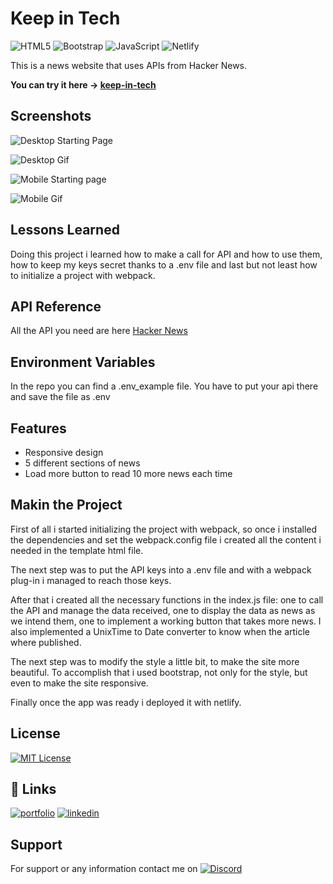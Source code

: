 # Keep in Tech

![HTML5](https://img.shields.io/badge/HTML5-E34F26?style=for-the-badge&logo=html5&logoColor=white)
![Bootstrap](https://img.shields.io/badge/Bootstrap-563D7C?style=for-the-badge&logo=bootstrap&logoColor=white)
![JavaScript](https://img.shields.io/badge/JavaScript-F7DF1E?style=for-the-badge&logo=javascript&logoColor=black)
![Netlify](https://img.shields.io/badge/Netlify-00C7B7?style=for-the-badge&logo=netlify&logoColor=white)

This is a news website that uses APIs from Hacker News.

**You can try it here -> [keep-in-tech](https://keep-in-tech.netlify.app/)**

## Screenshots

![Desktop Starting Page](https://user-images.githubusercontent.com/110642673/214722436-91b8cdf5-5a2d-469a-b118-a50604716da7.png)

![Desktop Gif](https://user-images.githubusercontent.com/110642673/214722838-da54d6c6-fcc2-4235-af6d-51128cbae1ae.gif)

![Mobile Starting page](https://user-images.githubusercontent.com/110642673/214722533-f684c585-867c-4a1f-8b88-93c8ae0f8979.png)

![Mobile Gif](https://user-images.githubusercontent.com/110642673/214722917-1cf0a951-32ff-43e4-98d4-cb3579ca3330.gif)

## Lessons Learned

Doing this project i learned how to make a call for API and how to use them, how
to keep my keys secret thanks to a .env file and last but not least how to
initialize a project with webpack.

## API Reference

All the API you need are here [Hacker News](https://github.com/HackerNews/API)

## Environment Variables

In the repo you can find a .env_example file. You have to put your api there and
save the file as .env

## Features

- Responsive design
- 5 different sections of news
- Load more button to read 10 more news each time

## Makin the Project

First of all i started initializing the project with webpack, so once i
installed the dependencies and set the webpack.config file i created all the
content i needed in the template html file.

The next step was to put the API keys into a .env file and with a webpack
plug-in i managed to reach those keys.

After that i created all the necessary functions in the index.js file: one to
call the API and manage the data received, one to display the data as news as we
intend them, one to implement a working button that takes more news. I also
implemented a UnixTime to Date converter to know when the article where
published.

The next step was to modify the style a little bit, to make the site more
beautiful. To accomplish that i used bootstrap, not only for the style, but even
to make the site responsive.

Finally once the app was ready i deployed it with netlify.

## License

[![MIT License](https://img.shields.io/badge/License-MIT-green.svg)](https://choosealicense.com/licenses/mit/)

## 🔗 Links

[![portfolio](https://img.shields.io/badge/my_portfolio-000?style=for-the-badge&logo=ko-fi&logoColor=white)](https://mejrimo.github.io/)
[![linkedin](https://img.shields.io/badge/linkedin-0A66C2?style=for-the-badge&logo=linkedin&logoColor=white)](www.linkedin.com/in/mohamed-mejri-925157234)

## Support

For support or any information contact me on
[![Discord](https://img.shields.io/badge/Discord-7289DA?style=for-the-badge&logo=discord&logoColor=white)](https://discordapp.com/users/936580101586423828)
